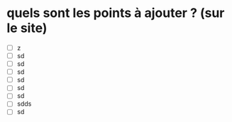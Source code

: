 # quels sont les points à ajouter ? (sur le site)

- [ ] z
- [ ] sd
- [ ] sd
- [ ] sd
- [ ] sd
- [ ] sd
- [ ] sd
- [ ] sdds
- [ ] sd
